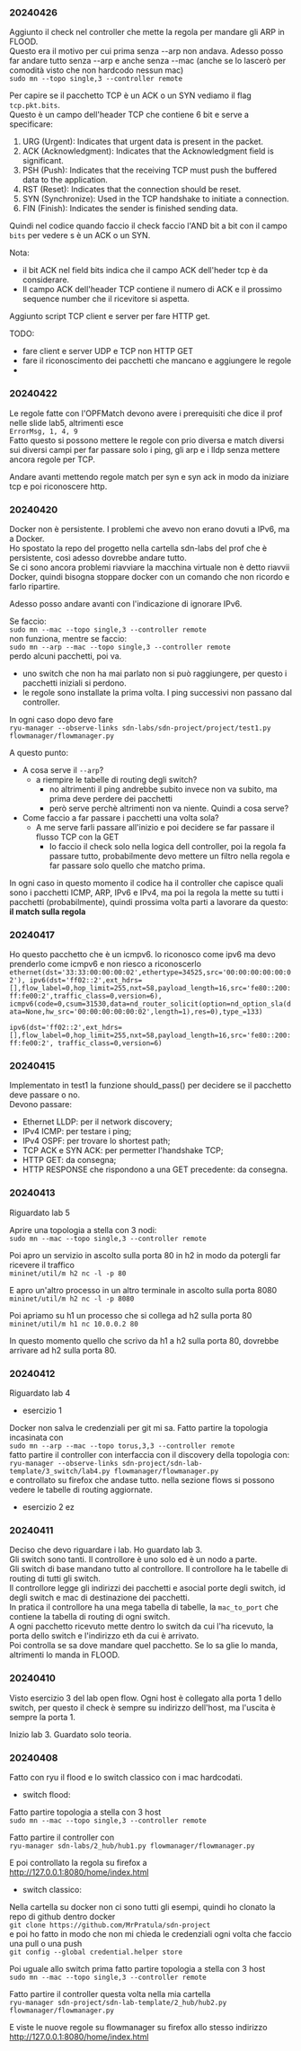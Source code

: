 ### 20240426

Aggiunto il check nel controller che mette la regola per mandare gli ARP in FLOOD.  
Questo era il motivo per cui prima senza --arp non andava. 
Adesso posso far andare tutto senza --arp e anche senza --mac (anche se lo lascerò per comodità visto che non 
hardcodo nessun mac)  
`sudo mn --topo single,3 --controller remote`

Per capire se il pacchetto TCP è un ACK o un SYN vediamo il flag `tcp.pkt.bits`.  
Questo è un campo dell'header TCP che contiene 6 bit e serve a specificare:

1. URG (Urgent): Indicates that urgent data is present in the packet.
2. ACK (Acknowledgment): Indicates that the Acknowledgment field is significant.
3. PSH (Push): Indicates that the receiving TCP must push the buffered data to the application.
4. RST (Reset): Indicates that the connection should be reset.
5. SYN (Synchronize): Used in the TCP handshake to initiate a connection.
6. FIN (Finish): Indicates the sender is finished sending data.

Quindi nel codice quando faccio il check faccio l'AND bit a bit con il campo `bits` per vedere s è un ACK o un SYN.

Nota: 
- il bit ACK nel field bits indica che il campo ACK dell'heder tcp è da considerare.
- Il campo ACK dell'header TCP contiene il numero di ACK e il prossimo sequence number che il ricevitore si aspetta.

Aggiunto script TCP client e server per fare HTTP get. 

TODO: 
- fare client e server UDP e TCP non HTTP GET
- fare il riconoscimento dei pacchetti che mancano e aggiungere le regole
- 

### 20240422

Le regole fatte con l'OPFMatch devono avere i prerequisiti che dice il prof nelle slide lab5, altrimenti esce  
`ErrorMsg, 1, 4, 9`  
Fatto questo si possono mettere le regole con prio diversa e match diversi sui diversi campi per far passare solo i 
ping, gli arp e i lldp senza mettere ancora regole per TCP.

Andare avanti mettendo regole match per syn e syn ack in modo da iniziare tcp e poi riconoscere http.


### 20240420 

Docker non è persistente. I problemi che avevo non erano dovuti a IPv6, ma a Docker.  
Ho spostato la repo del progetto nella cartella sdn-labs del prof che è persistente, così adesso dovrebbe andare tutto.  
Se ci sono ancora problemi riavviare la macchina virtuale non è detto riavvii Docker, quindi bisogna stoppare docker
con un comando che non ricordo e farlo ripartire. 

Adesso posso andare avanti con l'indicazione di ignorare IPv6.

Se faccio:  
`sudo mn --mac --topo single,3 --controller remote`  
non funziona, mentre se faccio:  
`sudo mn --arp --mac --topo single,3 --controller remote`  
perdo alcuni pacchetti, poi va. 
 - uno switch che non ha mai parlato non si può raggiungere, per questo i pacchetti iniziali si perdono.
 - le regole sono installate la prima volta. I ping successivi non passano dal controller.
  
In ogni caso dopo devo fare   
`ryu-manager --observe-links sdn-labs/sdn-project/project/test1.py flowmanager/flowmanager.py`  

A questo punto:
 - A cosa serve il `--arp`? 
   - a riempire le tabelle di routing degli switch?
     - no altrimenti il ping andrebbe subito invece non va subito, ma prima deve perdere dei pacchetti
     - però serve perchè altrimenti non va niente. Quindi a cosa serve?
 - Come faccio a far passare i pacchetti una volta sola? 
   - A me serve farli passare all'inizio e poi decidere se far passare il flusso TCP con la GET
     - Io faccio il check solo nella logica dell controller, poi la regola fa passare tutto, probabilmente devo mettere un filtro nella regola e far passare solo quello che matcho prima. 

In ogni caso in questo momento il codice ha il controller che capisce quali sono i pacchetti ICMP, ARP, IPv6 e IPv4, ma 
poi la regola la mette su tutti i pacchetti (probabilmente), quindi prossima volta parti a lavorare da questo: **il 
match sulla regola**


### 20240417

Ho questo pacchetto che è un icmpv6. lo riconosco come ipv6 ma devo prenderlo come icmpv6 e non riesco a riconoscerlo
`ethernet(dst='33:33:00:00:00:02',ethertype=34525,src='00:00:00:00:00:02'), ipv6(dst='ff02::2',ext_hdrs=[],flow_label=0,hop_limit=255,nxt=58,payload_length=16,src='fe80::200:ff:fe00:2',traffic_class=0,version=6), icmpv6(code=0,csum=31530,data=nd_router_solicit(option=nd_option_sla(data=None,hw_src='00:00:00:00:00:02',length=1),res=0),type_=133)`

`ipv6(dst='ff02::2',ext_hdrs=[],flow_label=0,hop_limit=255,nxt=58,payload_length=16,src='fe80::200:ff:fe00:2',
traffic_class=0,version=6)`


### 20240415

Implementato in test1 la funzione should_pass() per decidere se il pacchetto deve passare o no.  
Devono passare:
 - Ethernet LLDP: per il network discovery;
 - IPv4 ICMP: per testare i ping;
 - IPv4 OSPF: per trovare lo shortest path;
 - TCP ACK e SYN ACK: per permetter l'handshake TCP;
 - HTTP GET: da consegna;
 - HTTP RESPONSE che rispondono a una GET precedente: da consegna.


### 20240413
Riguardato lab 5

Aprire una topologia a stella con 3 nodi:  
`sudo mn --mac --topo single,3 --controller remote`

Poi apro un servizio in ascolto sulla porta 80 in h2 in modo da potergli far ricevere il traffico  
`mininet/util/m h2 nc -l -p 80`

E apro un'altro processo in un altro terminale in ascolto sulla porta 8080  
`mininet/util/m h2 nc -l -p 8080`

Poi apriamo su h1 un processo che si collega ad h2 sulla porta 80  
`mininet/util/m h1 nc 10.0.0.2 80`

In questo momento quello che scrivo da h1 a h2 sulla porta 80, dovrebbe arrivare ad h2 sulla porta 80.  



### 20240412
Riguardato lab 4
 - esercizio 1  

Docker non salva le credenziali per git mi sa.
Fatto partire la topologia incasinata con  
`sudo mn --arp --mac --topo torus,3,3 --controller remote`  
fatto partire il controller con interfaccia con il discovery della topologia con:  
`ryu-manager --observe-links sdn-project/sdn-lab-template/3_switch/lab4.py flowmanager/flowmanager.py`  
e controllato su firefox che andase tutto. nella sezione flows si possono vedere le tabelle di routing aggiornate. 

 - esercizio 2 ez


### 20240411

Deciso che devo riguardare i lab. Ho guardato lab 3.  
Gli switch sono tanti. Il controllore è uno solo ed è un nodo a parte.  
Gli switch di base mandano tutto al controllore. Il controllore ha le tabelle di routing di tutti gli switch.  
Il controllore legge gli indirizzi dei pacchetti e asocial porte degli switch, id degli switch e mac di destinazione
dei pacchetti.  
In pratica il controllore ha una mega tabella di tabelle, la `mac_to_port` che contiene la tabella di routing di ogni 
switch.  
A ogni pacchetto ricevuto mette dentro lo switch da cui l'ha ricevuto, la porta dello switch e l'indirizzo eth da cui 
è arrivato.  
Poi controlla se sa dove mandare quel pacchetto. Se lo sa glie lo manda, altrimenti lo manda in FLOOD. 


### 20240410

Visto esercizio 3 del lab open flow. Ogni host è collegato alla porta 1 dello switch, per questo il check è sempre su
indirizzo dell'host, ma l'uscita è sempre la porta 1.

Inizio lab 3. Guardato solo teoria.


### 20240408

Fatto con ryu il flood e lo switch classico con i mac hardcodati.

- switch flood:

Fatto partire topologia a stella con 3 host  
`sudo mn --mac --topo single,3 --controller remote`

Fatto partire il controller con <br>
`ryu-manager sdn-labs/2_hub/hub1.py flowmanager/flowmanager.py`

E poi controllato la regola su firefox a  
http://127.0.0.1:8080/home/index.html

- switch classico:

Nella cartella su docker non ci sono tutti gli esempi, quindi ho clonato la repo di github dentro docker  
`git clone https://github.com/MrPratula/sdn-project`  
e poi ho fatto in modo che non mi chieda le credenziali ogni volta che faccio una pull o una push  
`git config --global credential.helper store`

Poi uguale allo switch prima fatto partire topologia a stella con 3 host  
`sudo mn --mac --topo single,3 --controller remote`

Fatto partire il controller questa volta nella mia cartella  
`ryu-manager sdn-project/sdn-lab-template/2_hub/hub2.py flowmanager/flowmanager.py`

E viste le nuove regole su flowmanager su firefox allo stesso indirizzo
http://127.0.0.1:8080/home/index.html


